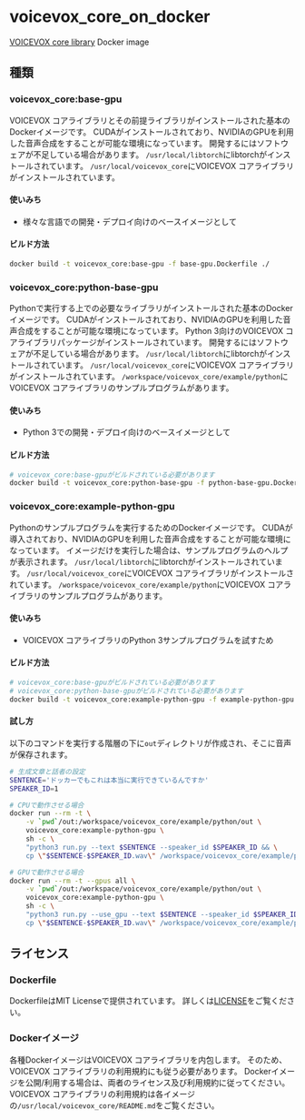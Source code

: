# voicevox_core_on_docker
[VOICEVOX core library](https://github.com/Hiroshiba/voicevox_core) Docker image

## 種類

### voicevox_core:base-gpu

VOICEVOX コアライブラリとその前提ライブラリがインストールされた基本のDockerイメージです。
CUDAがインストールされており、NVIDIAのGPUを利用した音声合成をすることが可能な環境になっています。
開発するにはソフトウェアが不足している場合があります。
`/usr/local/libtorch`にlibtorchがインストールされています。
`/usr/local/voicevox_core`にVOICEVOX コアライブラリがインストールされています。

#### 使いみち

* 様々な言語での開発・デプロイ向けのベースイメージとして

#### ビルド方法

```bash
docker build -t voicevox_core:base-gpu -f base-gpu.Dockerfile ./
```


### voicevox_core:python-base-gpu

Pythonで実行する上での必要なライブラリがインストールされた基本のDockerイメージです。
CUDAがインストールされており、NVIDIAのGPUを利用した音声合成をすることが可能な環境になっています。
Python 3向けのVOICEVOX コアライブラリパッケージがインストールされています。
開発するにはソフトウェアが不足している場合があります。
`/usr/local/libtorch`にlibtorchがインストールされています。
`/usr/local/voicevox_core`にVOICEVOX コアライブラリがインストールされています。
`/workspace/voicevox_core/example/python`にVOICEVOX コアライブラリのサンプルプログラムがあります。

#### 使いみち

* Python 3での開発・デプロイ向けのベースイメージとして

#### ビルド方法

```bash
# voicevox_core:base-gpuがビルドされている必要があります
docker build -t voicevox_core:python-base-gpu -f python-base-gpu.Dockerfile ./ && 
```


### voicevox_core:example-python-gpu

Pythonのサンプルプログラムを実行するためのDockerイメージです。
CUDAが導入されており、NVIDIAのGPUを利用した音声合成をすることが可能な環境になっています。
イメージだけを実行した場合は、サンプルプログラムのヘルプが表示されます。
`/usr/local/libtorch`にlibtorchがインストールされています。
`/usr/local/voicevox_core`にVOICEVOX コアライブラリがインストールされています。
`/workspace/voicevox_core/example/python`にVOICEVOX コアライブラリのサンプルプログラムがあります。

#### 使いみち

* VOICEVOX コアライブラリのPython 3サンプルプログラムを試すため

#### ビルド方法

```bash
# voicevox_core:base-gpuがビルドされている必要があります
# voicevox_core:python-base-gpuがビルドされている必要があります
docker build -t voicevox_core:example-python-gpu -f example-python-gpu.Dockerfile ./
```

#### 試し方

以下のコマンドを実行する階層の下に`out`ディレクトリが作成され、そこに音声が保存されます。
```bash
# 生成文章と話者の設定
SENTENCE='ドッカーでもこれは本当に実行できているんですか'
SPEAKER_ID=1

# CPUで動作させる場合
docker run --rm -t \
    -v `pwd`/out:/workspace/voicevox_core/example/python/out \
    voicevox_core:example-python-gpu \
    sh -c \
    "python3 run.py --text $SENTENCE --speaker_id $SPEAKER_ID && \
    cp \"$SENTENCE-$SPEAKER_ID.wav\" /workspace/voicevox_core/example/python/out"

# GPUで動作させる場合
docker run --rm -t --gpus all \
    -v `pwd`/out:/workspace/voicevox_core/example/python/out \
    voicevox_core:example-python-gpu \
    sh -c \
    "python3 run.py --use_gpu --text $SENTENCE --speaker_id $SPEAKER_ID && \
    cp \"$SENTENCE-$SPEAKER_ID.wav\" /workspace/voicevox_core/example/python/out"
```


## ライセンス

### Dockerfile

DockerfileはMIT Licenseで提供されています。
詳しくは[LICENSE](LICENSE)をご覧ください。

### Dockerイメージ

各種DockerイメージはVOICEVOX コアライブラリを内包します。
そのため、VOICEVOX コアライブラリの利用規約にも従う必要があります。
Dockerイメージを公開/利用する場合は、両者のライセンス及び利用規約に従ってください。
VOICEVOX コアライブラリの利用規約は各イメージの`/usr/local/voicevox_core/README.md`をご覧ください。
